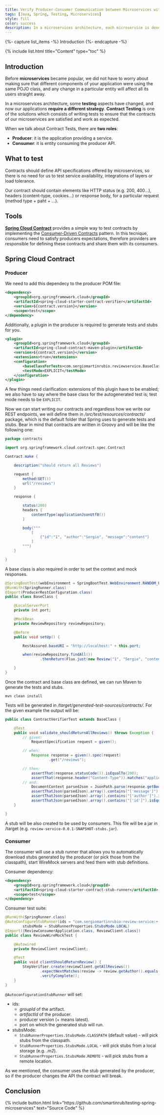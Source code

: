 ```yaml
---
title: Verify Producer-Consumer Communication between Microservices with Spring Cloud Contract
tags: [Java, Spring, Testing, Microservices]
style: fill
color: success
description: In a microservices architecture, each microservice is developed independenly. This descentralization requires some kind of alignment to avoid incompatibilities. Keep reading to find out how to solve this new challenge with Spring Cloud Contract
---
```


{%- capture list_items -%}
Introduction
{%- endcapture -%}

{% include list.html title="Content" type="toc" %}

## Introduction

Before **microservices** became popular, we did not have to worry about making sure that different components of your application were using the same POJO class, and any change in a particular entity will affect all its users straight away.

In a microservices architecture, some **testing** aspects have changed, and now our applications **require a different strategy**. **Contract Testing** is one of the solutions which consists of writing tests to ensure that the contracts of our microservices are satisfied and work as expected.

When we talk about Contract Tests, there are **two roles**:

- **Producer**: it is the application providing a service.
- **Consumer**: it is entity consuming the producer API.

## What to test

Contracts should define API specifications offered by microservices, so there is no need for us to test service availability, integrations of layers or load tolerance. 

Our contract should contain elements like HTTP status (e.g. 200, 400...), headers (content-type, cookies...) or response body, for a particular request (method type + paht + ...).

## Tools

**[Spring Cloud Contract](https://spring.io/projects/spring-cloud-contract)** provides a simple way to test contracts by implementing the [Consumer-Driven Contracts](https://martinfowler.com/articles/consumerDrivenContracts.html) pattern. In this tecnique, consumers need to satisfy producers expectations, therefore providers are responsible for defining these contracts and share them with its consumers.

## Spring Cloud Contract

### Producer

We need to add this dependecy to the producer POM file:

```xml
<dependency>
    <groupId>org.springframework.cloud</groupId>
    <artifactId>spring-cloud-starter-contract-verifier</artifactId>
    <version>${contract.version}</version>
    <scope>test</scope>
</dependency>
```

Additionally, a plugin in the producer is required to generate tests and stubs for you.

```xml
<plugin>
    <groupId>org.springframework.cloud</groupId>
    <artifactId>spring-cloud-contract-maven-plugin</artifactId>
    <version>${contract.version}</version>
    <extensions>true</extensions>
    <configuration>
        <baseClassForTests>com.sergiomartinrubio.reviewservice.BaseClass</baseClassForTests>
        <testMode>EXPLICIT</testMode>
    </configuration>
</plugin>
```

A few things need clarification: extensions of this plugin have to be enabled; we also have to say where the base class for the autogenerated test is; test mode needs to be `EXPLICIT`.

Now we can start writing our contracts and regardless how we write our REST endpoints, we will define them in _/src/test/resources/contracts/_ package, which is the default folder that Spring uses to generate tests and stubs. Bear in mind that contracts are written in Groovy and will be like the following one:

```groovy
package contracts

import org.springframework.cloud.contract.spec.Contract

Contract.make {

    description("should return all Reviews")

    request {
        method(GET())
        url("/reviews")
    }

    response {

        status(200)
        headers {
            contentType(applicationJsonUtf8())
        }

        body("""
            [
                {"id":"1", "author":"Sergio", "message":"content"}
            ]
        """)
    }

}
```

A base class is also required in order to set the context and mock responses.

```java
@SpringBootTest(webEnvironment = SpringBootTest.WebEnvironment.RANDOM_PORT, properties = "server.port=0")
@RunWith(SpringRunner.class)
@Import(ProducerRestConfiguration.class)
public class BaseClass {

    @LocalServerPort
    private int port;

    @MockBean
    private ReviewRepository reviewRepository;

    @Before
    public void setUp() {

        RestAssured.baseURI = "http://localhost:" + this.port;

        when(reviewRepository.findAll())
                .thenReturn(Flux.just(new Review("1", "Sergio", "content")));

    }
}

```

Once the contract and base class are defined, we can run Maven to generate the tests and stubs.

```shell
mvn clean install
```

Tests will be generated in _/target/generated-test-sources/contracts/_. For the given example the output will be:

```java
public class ContractVerifierTest extends BaseClass {

	@Test
	public void validate_shouldReturnAllReviews() throws Exception {
		// given:
			RequestSpecification request = given();

		// when:
			Response response = given().spec(request)
					.get("/reviews");

		// then:
			assertThat(response.statusCode()).isEqualTo(200);
			assertThat(response.header("Content-Type")).matches("application/json;charset=UTF-8.*");
		// and:
			DocumentContext parsedJson = JsonPath.parse(response.getBody().asString());
			assertThatJson(parsedJson).array().contains("['message']").isEqualTo("content");
			assertThatJson(parsedJson).array().contains("['author']").isEqualTo("Sergio");
			assertThatJson(parsedJson).array().contains("['id']").isEqualTo("1");
	}

}
```

A stub will be also created to be used by consumers. This file will be a jar in /target (e.g. `review-service-0.0.1-SNAPSHOT-stubs.jar`).

### Consumer

The consumer will use a stub runner that allows you to automatically download stubs generated by the producer (or pick those from the classpath), start WireMock servers and feed them with stub definitions.

Consumer dependency:

```xml
<dependency>
    <groupId>org.springframework.cloud</groupId>
    <artifactId>spring-cloud-starter-contract-stub-runner</artifactId>
    <scope>test</scope>
</dependency>
```

Consumer test suite:

```java
@RunWith(SpringRunner.class)
@AutoConfigureStubRunner(ids = "com.sergiomartinrubio:review-service:+:8080",
        stubsMode = StubRunnerProperties.StubsMode.LOCAL)
@Import({ReviewConsumerApplication.class, ReviewClient.class})
public class ReviewWireMockTest {

    @Autowired
    private ReviewClient reviewClient;

    @Test
    public void clientShouldReturnReview() {
        StepVerifier.create(reviewClient.getAllReviews())
                .expectNextMatches(review -> review.getAuthor().equals("Sergio") && review.getMessage().equals("content"))
                .verifyComplete();
    }
}

```

`@AutoconfigurationStubRunner` will set: 

* ids:
    * _groupId_ of the artifact.
    * _artifactId_ of the producer.
    * producer version (+ means latest).
    * port on which the generated stub will run.
* stubsMode:
    * `StubRunnerProperties.StubsMode.CLASSPATH` (default value) - will pick stubs from the classpath.
    * `StubRunnerProperties.StubsMode.LOCAL` - will pick stubs from a local storage (e.g. _.m2_).
    * `StubRunnerProperties.StubsMode.REMOTE` - will pick stubs from a remote location.

As we mentioned, the consumer uses the stub generated by the producer, so if the producer changes the API the contract will break.

## Conclusion

<p class="text-center">
{% include button.html link="https://github.com/smartinrub/testing-spring-microservices" text="Source Code" %}
</p>

